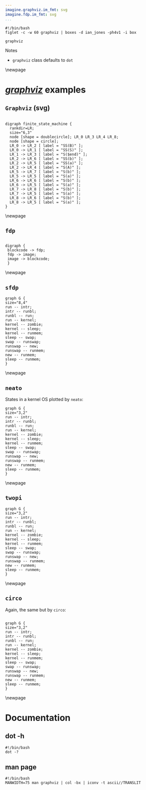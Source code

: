 ```yaml
---
imagine.graphviz.im_fmt: svg
imagine.fdp.im_fmt: svg
...
```


```{.shebang im_out="stdout"}
#!/bin/bash
figlet -c -w 60 graphviz | boxes -d ian_jones -ph4v1 -i box
```

```imagine
graphviz
```

Notes

- `graphviz` class defaults to `dot`

\newpage

# [*graphviz*](http://www.graphviz.org) examples

## `Graphviz` (svg)

```{.graphviz im_opt="-Gsize=4,1.5" caption="Created by Graphviz"}

digraph finite_state_machine {
  rankdir=LR;
  size="6,3"
  node [shape = doublecircle]; LR_0 LR_3 LR_4 LR_8;
  node [shape = circle];
  LR_0 -> LR_2 [ label = "SS(B)" ];
  LR_0 -> LR_1 [ label = "SS(S)" ];
  LR_1 -> LR_3 [ label = "S($end)" ];
  LR_2 -> LR_6 [ label = "SS(b)" ];
  LR_2 -> LR_5 [ label = "SS(a)" ];
  LR_2 -> LR_4 [ label = "S(A)" ];
  LR_5 -> LR_7 [ label = "S(b)" ];
  LR_5 -> LR_5 [ label = "S(a)" ];
  LR_6 -> LR_6 [ label = "S(b)" ];
  LR_6 -> LR_5 [ label = "S(a)" ];
  LR_7 -> LR_8 [ label = "S(b)" ];
  LR_7 -> LR_5 [ label = "S(a)" ];
  LR_8 -> LR_6 [ label = "S(b)" ];
  LR_8 -> LR_5 [ label = "S(a)" ];
}

```

\newpage

## `fdp`

```{.fdp im_opt="-Gsize=2,3" caption="Created by fdp"}

digraph {
 blockcode -> fdp;
 fdp -> image;
 image -> blockcode;
 }

```

\newpage

## `sfdp`

```{.sfdp caption="Created by sfdp"}
graph G {
size="8,4"
run -- intr;
intr -- runbl;
runbl -- run;
run -- kernel;
kernel -- zombie;
kernel -- sleep;
kernel -- runmem;
sleep -- swap;
swap -- runswap;
runswap -- new;
runswap -- runmem;
new -- runmem;
sleep -- runmem;
}
```

\newpage

## `neato`

States in a kernel OS plotted by `neato`:

```{.neato caption="Created by neato"}
graph G {
size="3,2"
run -- intr;
intr -- runbl;
runbl -- run;
run -- kernel;
kernel -- zombie;
kernel -- sleep;
kernel -- runmem;
sleep -- swap;
swap -- runswap;
runswap -- new;
runswap -- runmem;
new -- runmem;
sleep -- runmem;
}
```

\newpage

## `twopi`

```{.twopi caption="Created by twopi"}
graph G {
size="3,2"
run -- intr;
intr -- runbl;
runbl -- run;
run -- kernel;
kernel -- zombie;
kernel -- sleep;
kernel -- runmem;
sleep -- swap;
swap -- runswap;
runswap -- new;
runswap -- runmem;
new -- runmem;
sleep -- runmem;
}
```

\newpage

## `circo`

Again, the same but by `circo`:

```{.circo caption="created by circo"}

graph G {
size="3,2"
run -- intr;
intr -- runbl;
runbl -- run;
run -- kernel;
kernel -- zombie;
kernel -- sleep;
kernel -- runmem;
sleep -- swap;
swap -- runswap;
runswap -- new;
runswap -- runmem;
new -- runmem;
sleep -- runmem;
}
```

\newpage

# Documentation

## dot -h

```{.shebang im_out="stdout"}
#!/bin/bash
dot -?
```

## man page

```{.shebang im_out="stdout"}
#!/bin/bash
MANWIDTH=75 man graphviz | col -bx | iconv -t ascii//TRANSLIT
```
